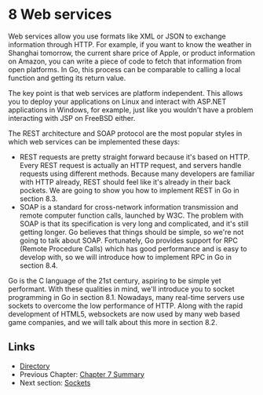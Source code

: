 # 8 Web services

Web services allow you use formats like XML or JSON to exchange information through HTTP. For example, if you want to know the weather in Shanghai tomorrow, the current share price of Apple, or product information on Amazon, you can write a piece of code to fetch that information from open platforms. In Go, this process can be comparable to calling a local function and getting its return value.

The key point is that web services are platform independent. This allows you to deploy your applications on Linux and interact with ASP.NET applications in Windows, for example, just like you wouldn't have a problem interacting with JSP on FreeBSD either.

The REST architecture and SOAP protocol are the most popular styles in which web services can be implemented these days:

- REST requests are pretty straight forward because it's based on HTTP. Every REST request is actually an HTTP request, and servers handle requests using different methods. Because many developers are familiar with HTTP already, REST should feel like it's already in their back pockets. We are going to show you how to implement REST in Go in section 8.3.
- SOAP is a standard for cross-network information transmission and remote computer function calls, launched by W3C. The problem with SOAP is that its specification is very long and complicated, and it's still getting longer. Go believes that things should be simple, so we're not going to talk about SOAP. Fortunately, Go provides support for RPC (Remote Procedure Calls) which has good performance and is easy to develop with, so we will introduce how to implement RPC in Go in section 8.4.

Go is the C language of the 21st century, aspiring to be simple yet performant. With these qualities in mind, we'll introduce you to socket programming in Go in section 8.1. Nowadays, many real-time servers use sockets to overcome the low performance of HTTP. Along with the rapid development of HTML5, websockets are now used by many web based game companies, and we will talk about this more in section 8.2.

## Links

- [Directory](preface.md)
- Previous Chapter: [Chapter 7 Summary](07.7.md)
- Next section: [Sockets](08.1.md)
